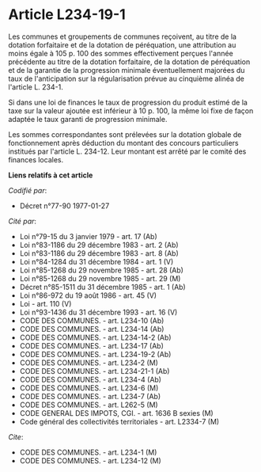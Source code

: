 # Article L234-19-1

Les communes et groupements de communes reçoivent, au titre de la dotation forfaitaire et de la dotation de péréquation, une
attribution au moins égale à 105 p. 100 des sommes effectivement perçues l'année précédente au titre de la dotation
forfaitaire, de la dotation de péréquation et de la garantie de la progression minimale éventuellement majorées du taux de
l'anticipation sur la régularisation prévue au cinquième alinéa de l'article L. 234-1.

Si dans une loi de finances le taux de progression du produit estimé de la taxe sur la valeur ajoutée est inférieur à 10 p.
100, la même loi fixe de façon adaptée le taux garanti de progression minimale.

Les sommes correspondantes sont prélevées sur la dotation globale de fonctionnement après déduction du montant des concours
particuliers institués par l'article L. 234-12. Leur montant est arrêté par le comité des finances locales.

**Liens relatifs à cet article**

_Codifié par_:

  - Décret n°77-90 1977-01-27

_Cité par_:

  - Loi n°79-15 du 3 janvier 1979 - art. 17 (Ab)
  - Loi n°83-1186 du 29 décembre 1983 - art. 2 (Ab)
  - Loi n°83-1186 du 29 décembre 1983 - art. 8 (Ab)
  - Loi n°84-1284 du 31 décembre 1984 - art. 1 (V)
  - Loi n°85-1268 du 29 novembre 1985 - art. 28 (Ab)
  - Loi n°85-1268 du 29 novembre 1985 - art. 29 (M)
  - Décret n°85-1511 du 31 décembre 1985 - art. 1 (Ab)
  - Loi n°86-972 du 19 août 1986 - art. 45 (V)
  - Loi - art. 110 (V)
  - Loi n°93-1436 du 31 décembre 1993 - art. 16 (V)
  - CODE DES COMMUNES. - art. L234-10 (Ab)
  - CODE DES COMMUNES. - art. L234-14 (Ab)
  - CODE DES COMMUNES. - art. L234-14-2 (Ab)
  - CODE DES COMMUNES. - art. L234-17 (Ab)
  - CODE DES COMMUNES. - art. L234-19-2 (Ab)
  - CODE DES COMMUNES. - art. L234-2 (M)
  - CODE DES COMMUNES. - art. L234-21-1 (Ab)
  - CODE DES COMMUNES. - art. L234-4 (Ab)
  - CODE DES COMMUNES. - art. L234-6 (M)
  - CODE DES COMMUNES. - art. L234-7 (Ab)
  - CODE DES COMMUNES. - art. L262-5 (M)
  - CODE GENERAL DES IMPOTS, CGI. - art. 1636 B sexies (M)
  - Code général des collectivités territoriales - art. L2334-7 (M)

_Cite_:

  - CODE DES COMMUNES. - art. L234-1 (M)
  - CODE DES COMMUNES. - art. L234-12 (M)
